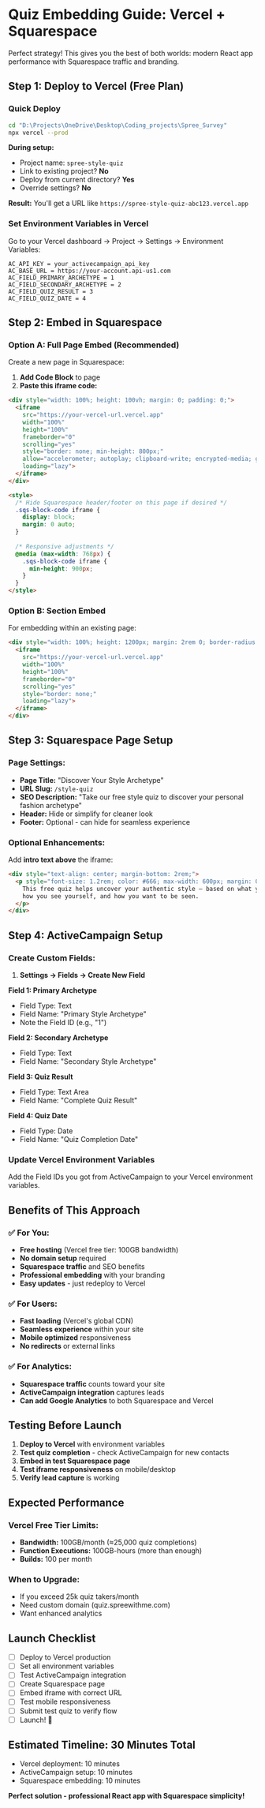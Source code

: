 # Quiz Embedding Guide: Vercel + Squarespace

Perfect strategy! This gives you the best of both worlds: modern React app performance with Squarespace traffic and branding.

## **Step 1: Deploy to Vercel (Free Plan)**

### Quick Deploy
```bash
cd "D:\Projects\OneDrive\Desktop\Coding_projects\Spree_Survey"
npx vercel --prod
```

**During setup:**
- Project name: `spree-style-quiz` 
- Link to existing project? **No**
- Deploy from current directory? **Yes**
- Override settings? **No**

**Result:** You'll get a URL like `https://spree-style-quiz-abc123.vercel.app`

### Set Environment Variables in Vercel

Go to your Vercel dashboard → Project → Settings → Environment Variables:

```
AC_API_KEY = your_activecampaign_api_key
AC_BASE_URL = https://your-account.api-us1.com  
AC_FIELD_PRIMARY_ARCHETYPE = 1
AC_FIELD_SECONDARY_ARCHETYPE = 2
AC_FIELD_QUIZ_RESULT = 3
AC_FIELD_QUIZ_DATE = 4
```

## **Step 2: Embed in Squarespace**

### Option A: Full Page Embed (Recommended)
Create a new page in Squarespace:

1. **Add Code Block** to page
2. **Paste this iframe code:**

```html
<div style="width: 100%; height: 100vh; margin: 0; padding: 0;">
  <iframe 
    src="https://your-vercel-url.vercel.app"
    width="100%" 
    height="100%"
    frameborder="0"
    scrolling="yes"
    style="border: none; min-height: 800px;"
    allow="accelerometer; autoplay; clipboard-write; encrypted-media; gyroscope; picture-in-picture"
    loading="lazy">
  </iframe>
</div>

<style>
  /* Hide Squarespace header/footer on this page if desired */
  .sqs-block-code iframe {
    display: block;
    margin: 0 auto;
  }
  
  /* Responsive adjustments */
  @media (max-width: 768px) {
    .sqs-block-code iframe {
      min-height: 900px;
    }
  }
</style>
```

### Option B: Section Embed
For embedding within an existing page:

```html
<div style="width: 100%; height: 1200px; margin: 2rem 0; border-radius: 12px; overflow: hidden; box-shadow: 0 10px 30px rgba(0,0,0,0.1);">
  <iframe 
    src="https://your-vercel-url.vercel.app"
    width="100%" 
    height="100%"
    frameborder="0"
    scrolling="yes"
    style="border: none;"
    loading="lazy">
  </iframe>
</div>
```

## **Step 3: Squarespace Page Setup**

### Page Settings:
- **Page Title:** "Discover Your Style Archetype"
- **URL Slug:** `/style-quiz`
- **SEO Description:** "Take our free style quiz to discover your personal fashion archetype"
- **Header:** Hide or simplify for cleaner look
- **Footer:** Optional - can hide for seamless experience

### Optional Enhancements:
Add **intro text above** the iframe:
```html
<div style="text-align: center; margin-bottom: 2rem;">
  <p style="font-size: 1.2rem; color: #666; max-width: 600px; margin: 0 auto;">
    This free quiz helps uncover your authentic style – based on what you like, 
    how you see yourself, and how you want to be seen.
  </p>
</div>
```

## **Step 4: ActiveCampaign Setup**

### Create Custom Fields:
1. **Settings → Fields → Create New Field**

**Field 1: Primary Archetype**
- Field Type: Text
- Field Name: "Primary Style Archetype"
- Note the Field ID (e.g., "1")

**Field 2: Secondary Archetype**  
- Field Type: Text
- Field Name: "Secondary Style Archetype"

**Field 3: Quiz Result**
- Field Type: Text Area
- Field Name: "Complete Quiz Result"

**Field 4: Quiz Date**
- Field Type: Date
- Field Name: "Quiz Completion Date"

### Update Vercel Environment Variables
Add the Field IDs you got from ActiveCampaign to your Vercel environment variables.

## **Benefits of This Approach**

### ✅ **For You:**
- **Free hosting** (Vercel free tier: 100GB bandwidth)
- **No domain setup** required
- **Squarespace traffic** and SEO benefits
- **Professional embedding** with your branding
- **Easy updates** - just redeploy to Vercel

### ✅ **For Users:**
- **Fast loading** (Vercel's global CDN)
- **Seamless experience** within your site
- **Mobile optimized** responsiveness
- **No redirects** or external links

### ✅ **For Analytics:**
- **Squarespace traffic** counts toward your site
- **ActiveCampaign integration** captures leads
- **Can add Google Analytics** to both Squarespace and Vercel

## **Testing Before Launch**

1. **Deploy to Vercel** with environment variables
2. **Test quiz completion** - check ActiveCampaign for new contacts
3. **Embed in test Squarespace page**
4. **Test iframe responsiveness** on mobile/desktop
5. **Verify lead capture** is working

## **Expected Performance**

### **Vercel Free Tier Limits:**
- **Bandwidth:** 100GB/month (≈25,000 quiz completions)
- **Function Executions:** 100GB-hours (more than enough)
- **Builds:** 100 per month

### **When to Upgrade:**
- If you exceed 25k quiz takers/month
- Need custom domain (quiz.spreewithme.com)
- Want enhanced analytics

## **Launch Checklist**

- [ ] Deploy to Vercel production
- [ ] Set all environment variables  
- [ ] Test ActiveCampaign integration
- [ ] Create Squarespace page
- [ ] Embed iframe with correct URL
- [ ] Test mobile responsiveness
- [ ] Submit test quiz to verify flow
- [ ] Launch! 🚀

## **Estimated Timeline: 30 Minutes Total**
- Vercel deployment: 10 minutes
- ActiveCampaign setup: 10 minutes  
- Squarespace embedding: 10 minutes

**Perfect solution - professional React app with Squarespace simplicity!**